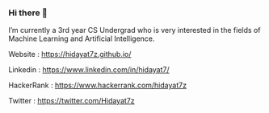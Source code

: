 ### Hi there 👋

<!--
**hidayat7z/hidayat7z** is a ✨ _special_ ✨ repository because its `README.md` (this file) appears on your GitHub profile.

Here are some ideas to get you started:

- 🔭 I’m currently a 3rd year CS Undergrad
- 🌱 I’m a Machine Learning Enthusiast
- 👯 I’m looking to collaborate on ...
- 🤔 I’m looking for help with ...
- 💬 Ask me about ...
- 📫 How to reach me: ...
- 😄 Pronouns: ...
- ⚡ Fun fact: ...
-->
  I’m currently a 3rd year CS Undergrad who is very interested in the fields of Machine Learning and Artificial Intelligence.
  
  Website : https://hidayat7z.github.io/
  
  Linkedin : https://www.linkedin.com/in/hidayat7/
  
  HackerRank : https://www.hackerrank.com/hidayat7z
  
  Twitter : https://twitter.com/Hidayat7z
